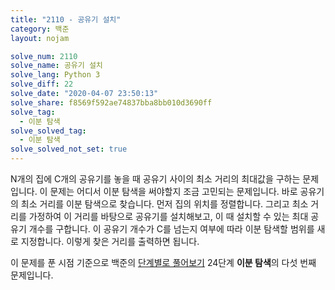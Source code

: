 ```yaml
---
title: "2110 - 공유기 설치"
category: 백준
layout: nojam

solve_num: 2110
solve_name: 공유기 설치
solve_lang: Python 3
solve_diff: 22
solve_date: "2020-04-07 23:50:13"
solve_share: f8569f592ae74837bba8bb010d3690ff
solve_tag:
  - 이분 탐색
solve_solved_tag:
  - 이분 탐색
solve_solved_not_set: true
---
```


N개의 집에 C개의 공유기를 놓을 때 공유기 사이의 최소 거리의 최대값을 구하는 문제입니다. 이 문제는 어디서 이분 탐색을 써야할지 조금 고민되는 문제입니다. 바로 공유기의 최소 거리를 이분 탐색으로 찾습니다. 먼저 집의 위치를 정렬합니다. 그리고 최소 거리를 가정하여 이 거리를 바탕으로 공유기를 설치해보고, 이 때 설치할 수 있는 최대 공유기 개수를 구합니다. 이 공유기 개수가 C를 넘는지 여부에 따라 이분 탐색할 범위를 새로 지정합니다. 이렇게 찾은 거리를 출력하면 됩니다.

이 문제를 푼 시점 기준으로 백준의 [단계별로 풀어보기](http://noj.am/p/s) 24단계 **이분 탐색**의 다섯 번째 문제입니다.
